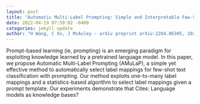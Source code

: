 ```yaml
--- 
layout: post 
title: "Automatic Multi-Label Prompting: Simple and Interpretable Few-Shot Classification" 
date: 2022-04-19 07:59:02 -0400 
categories: jekyll update 
author: "H Wang, C Xu, J McAuley - arXiv preprint arXiv:2204.06305, 2022" 
--- 
```

Prompt-based learning (ie, prompting) is an emerging paradigm for exploiting knowledge learned by a pretrained language model. In this paper, we propose Automatic Multi-Label Prompting (AMuLaP), a simple yet effective method to automatically select label mappings for few-shot text classification with prompting. Our method exploits one-to-many label mappings and a statistics-based algorithm to select label mappings given a prompt template. Our experiments demonstrate that Cites: Language models as knowledge bases?